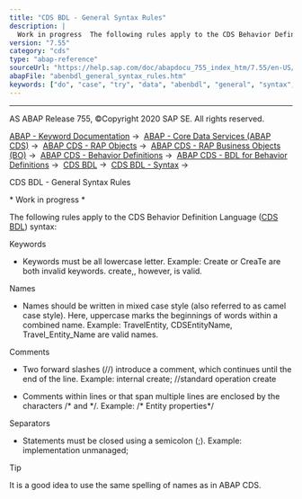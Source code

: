 ```yaml
---
title: "CDS BDL - General Syntax Rules"
description: |
  Work in progress  The following rules apply to the CDS Behavior Definition Language (CDS BDL(https://help.sap.com/doc/abapdocu_755_index_htm/7.55/en-US/abencds_bdl_glosry.htm 'Glossary Entry')) syntax: Keywords -   Keywords must be all lowercase letter. Example: Create or CreaTe are both inva
version: "7.55"
category: "cds"
type: "abap-reference"
sourceUrl: "https://help.sap.com/doc/abapdocu_755_index_htm/7.55/en-US/abenbdl_general_syntax_rules.htm"
abapFile: "abenbdl_general_syntax_rules.htm"
keywords: ["do", "case", "try", "data", "abenbdl", "general", "syntax", "rules"]
---
```


* * *

AS ABAP Release 755, ©Copyright 2020 SAP SE. All rights reserved.

[ABAP - Keyword Documentation](https://help.sap.com/doc/abapdocu_755_index_htm/7.55/en-US/abenabap.htm) →  [ABAP - Core Data Services (ABAP CDS)](https://help.sap.com/doc/abapdocu_755_index_htm/7.55/en-US/abencds.htm) →  [ABAP CDS - RAP Objects](https://help.sap.com/doc/abapdocu_755_index_htm/7.55/en-US/abencds_rap_objects.htm) →  [ABAP CDS - RAP Business Objects (BO)](https://help.sap.com/doc/abapdocu_755_index_htm/7.55/en-US/abencds_business_objects.htm) →  [ABAP CDS - Behavior Definitions](https://help.sap.com/doc/abapdocu_755_index_htm/7.55/en-US/abencds_behavior_definitions.htm) →  [ABAP CDS - BDL for Behavior Definitions](https://help.sap.com/doc/abapdocu_755_index_htm/7.55/en-US/abencds_f1_bdl_syntax.htm) →  [CDS BDL](https://help.sap.com/doc/abapdocu_755_index_htm/7.55/en-US/abenabap_bdl.htm) →  [CDS BDL - Syntax](https://help.sap.com/doc/abapdocu_755_index_htm/7.55/en-US/abenbdl_syntax.htm) → 

CDS BDL - General Syntax Rules

\* Work in progress \*

The following rules apply to the CDS Behavior Definition Language ([CDS BDL](https://help.sap.com/doc/abapdocu_755_index_htm/7.55/en-US/abencds_bdl_glosry.htm "Glossary Entry")) syntax:

Keywords

-   Keywords must be all lowercase letter.
    Example: Create or CreaTe are both invalid keywords. create,, however, is valid.

Names

-   Names should be written in mixed case style (also referred to as camel case style). Here, uppercase marks the beginnings of words within a combined name.
    Example: TravelEntity, CDSEntityName, Travel\_Entity\_Name are valid names.

Comments

-   Two forward slashes (//) introduce a comment, which continues until the end of the line.
    Example: internal create; //standard operation create

-   Comments within lines or that span multiple lines are enclosed by the characters /\* and \*/.
    Example: /\* Entity properties\*/

Separators

-   Statements must be closed using a semicolon (;).
    Example: implementation unmanaged;

Tip

It is a good idea to use the same spelling of names as in ABAP CDS.